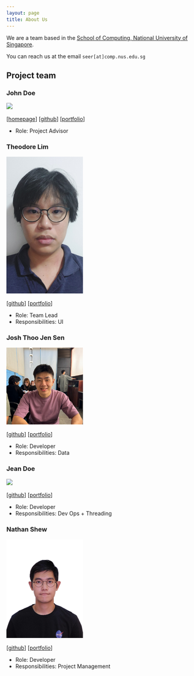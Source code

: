 ```yaml
---
layout: page
title: About Us
---
```


We are a team based in the [School of Computing, National University of Singapore](https://www.comp.nus.edu.sg).

You can reach us at the email `seer[at]comp.nus.edu.sg`

## Project team

### John Doe

<img src="images/johndoe.png" width="200px">

[[homepage](http://www.comp.nus.edu.sg/~damithch)]
[[github](https://github.com/johndoe)]
[[portfolio](team/johndoe.md)]

* Role: Project Advisor

### Theodore Lim

<img src="images/obrona.png" width="200px">

[[github](http://github.com/johndoe)]
[[portfolio](team/johndoe.md)]

* Role: Team Lead
* Responsibilities: UI

### Josh Thoo Jen Sen

<img src="images/joshthoo.png" width="200px">

[[github](http://github.com/joshthoo)] [[portfolio](team/johndoe.md)]

* Role: Developer
* Responsibilities: Data

### Jean Doe

<img src="images/johndoe.png" width="200px">

[[github](http://github.com/johndoe)]
[[portfolio](team/johndoe.md)]

* Role: Developer
* Responsibilities: Dev Ops + Threading

### Nathan Shew

<img src="images/nathanshew.png" width="200px">

[[github](http://github.com/nathanshew)]
[[portfolio](team/nathanshew.md)]

* Role: Developer
* Responsibilities: Project Management
